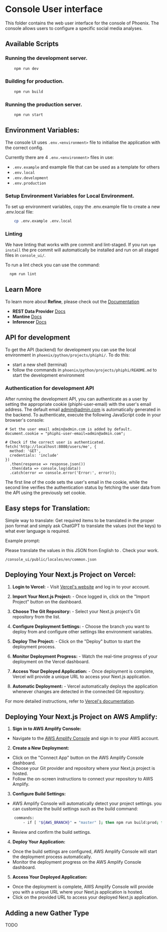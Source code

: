 # Console User interface

This folder contains the web user interface for the console of Phoenix. The console allows users to
configure a specific social media analyses.

## Available Scripts

### Running the development server.

```bash
    npm run dev
```

### Building for production.

```bash
    npm run build
```

### Running the production server.

```bash
    npm run start
```

## Environment Variables:

The console UI uses `.env.<environment>` file to initialise the application with the correct config.

Currently there are 4 `.env.<environment>` files in use:

- `.env.example` and example file that can be used as a template for others
- `.env.local`
- `.env.development`
- `.env.production`

### Setup Environment Variables for Local Environment.

To set up environment variables, copy the .env.example file to create a new .env.local file:

```bash
    cp .env.example .env.local
```

### Linting

We have linting that works with pre commit and lint-staged. If you run `npm install` the pre
commit will automatically be installed and run on all staged files in `console_ui/`.

To run a lint check you can use the command:

```bash
  npm run lint
```

## Learn More

To learn more about **Refine**, please check out the [Documentation](https://refine.dev/docs)

- **REST Data Provider** [Docs](https://refine.dev/docs/core/providers/data-provider/#overview)
- **Mantine** [Docs](#)
- **Inferencer** [Docs](https://refine.dev/docs/packages/documentation/inferencer)

## API for development

To get the API (backend) for development you can use the local environment in
`phoenix/python/projects/phiphi/`. To do this:

- start a new shell (terminal)
- follow the commands in `phoenix/python/projects/phiphi/README.md` to start the development
  environment

### Authentication for development API

After running the development API, you can authenticate as a user by setting the appropriate cookie
(phiphi-user-email) with the user's email address. The default email admin@admin.com is
automatically generated in the backend. To authenticate, execute the following JavaScript code in
your browser's console:

```
# Set the user email admin@admin.com is added by default.
document.cookie = "phiphi-user-email=admin@admin.com";

# Check if the correct user is authenticated.
fetch('http://localhost:8080/users/me', {
  method: 'GET',
  credentials: 'include'
})
  .then(response => response.json())
  .then(data => console.log(data))
  .catch(error => console.error('Error:', error));
```

The first line of the code sets the user's email in the cookie, while the second line verifies the
authentication status by fetching the user data from the API using the previously set cookie.

## Easy steps for Translation:

Simple way to translate:
Get required items to be translated in the proper json format and simply ask ChatGPT to translate the values (not the keys) to what ever language is required.

Example prompt:

Please translate the values in this JSON from English to <other language>. Check your work.

`/console_ui/public/locales/en/common.json`

## Deploying Your Next.js Project on Vercel:

1. **Login to Vercel:** - Visit [Vercel's website](https://vercel.com/) and log in to your account.

2. **Import Your Next.js Project:** - Once logged in, click on the "Import Project" button on the dashboard.

3. **Choose The Git Repository:** - Select your Next.js project's Git repository from the list.

4. **Configure Deployment Settings:** - Choose the branch you want to deploy from and configure other settings like environment variables.

5. **Deploy The Project:** - Click on the "Deploy" button to start the deployment process.

6. **Monitor Deployment Progress:** - Watch the real-time progress of your deployment on the Vercel dashboard.

7. **Access Your Deployed Application:** - Once deployment is complete, Vercel will provide a unique URL to access your Next.js application.

8. **Automatic Deployment:** - Vercel automatically deploys the application whenever changes are detected in the connected Git repository.

For more detailed instructions, refer to [Vercel's documentation](https://vercel.com/docs).

## Deploying Your Next.js Project on AWS Amplify:

1. **Sign in to AWS Amplify Console:**

- Navigate to the [AWS Amplify Console](https://console.aws.amazon.com/amplify/) and sign in to your AWS account.

2. **Create a New Deployment:**

- Click on the "Connect App" button on the AWS Amplify Console dashboard.
- Choose your Git provider and repository where your Next.js project is hosted.
- Follow the on-screen instructions to connect your repository to AWS Amplify.

3. **Configure Build Settings:**

- AWS Amplify Console will automatically detect your project settings. you can customize the build settings such as the build command:

```bash
    commands:
        - if [ "${AWS_BRANCH}" = "master" ]; then npm run build:prod; fi
```

- Review and confirm the build settings.

4. **Deploy Your Application:**

- Once the build settings are configured, AWS Amplify Console will start the deployment process automatically.
- Monitor the deployment progress on the AWS Amplify Console dashboard.

5. **Access Your Deployed Application:**

- Once the deployment is complete, AWS Amplify Console will provide you with a unique URL where your Next.js application is hosted.
- Click on the provided URL to access your deployed Next.js application.

## Adding a new Gather Type

TODO

